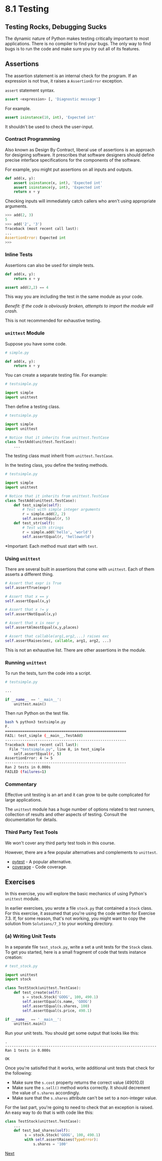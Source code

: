 # 8.1 Testing

## Testing Rocks, Debugging Sucks

The dynamic nature of Python makes testing critically important to most applications.
There is no compiler to find your bugs. The only way to find bugs is to run the code and make sure you try out all of its features.

## Assertions

The assertion statement is an internal check for the program.
If an expression is not true, it raises a `AssertionError` exception.

`assert` statement syntax.

```python
assert <expression> [, 'Diagnostic message']
```

For example.

```python
assert isinstance(10, int), 'Expected int'
```

It shouldn't be used to check the user-input.

### Contract Programming

Also known as Design By Contract, liberal use of assertions is an approach for designing
software. It prescribes that software designers should define precise
interface specifications for the components of the software.

For example, you might put assertions on all inputs and outputs.

```python
def add(x, y):
    assert isinstance(x, int), 'Expected int'
    assert isinstance(y, int), 'Expected int'
    return x + y
```

Checking inputs will immediately catch callers who aren't using appropriate arguments.

```python
>>> add(2, 3)
5
>>> add('2', '3')
Traceback (most recent call last):
...
AssertionError: Expected int
>>>
```

### Inline Tests

Assertions can also be used for simple tests.

```python
def add(x, y):
    return x + y

assert add(2,2) == 4
```

This way you are including the test in the same module as your code.

*Benefit: If the code is obviously broken, attempts to import the module will crash.*

This is not recommended for exhaustive testing.

### `unittest` Module

Suppose you have some code.

```python
# simple.py

def add(x, y):
    return x + y
```

You can create a separate testing file. For example:

```python
# testsimple.py

import simple
import unittest
```

Then define a testing class.

```python
# testsimple.py

import simple
import unittest

# Notice that it inherits from unittest.TestCase
class TestAdd(unittest.TestCase):
    ...
```

The testing class must inherit from `unittest.TestCase`.

In the testing class, you define the testing methods.

```python
# testsimple.py

import simple
import unittest

# Notice that it inherits from unittest.TestCase
class TestAdd(unittest.TestCase):
    def test_simple(self):
        # Test with simple integer arguments
        r = simple.add(2, 2)
        self.assertEqual(r, 5)
    def test_str(self):
        # Test with strings
        r = simple.add('hello', 'world')
        self.assertEqual(r, 'helloworld')
```

*Important: Each method must start with `test`.

### Using `unittest`

There are several built in assertions that come with `unittest`. Each of them asserts a different thing.

```python
# Assert that expr is True
self.assertTrue(expr)

# Assert that x == y
self.assertEqual(x,y)

# Assert that x != y
self.assertNotEqual(x,y)

# Assert that x is near y
self.assertAlmostEqual(x,y,places)

# Assert that callable(arg1,arg2,...) raises exc
self.assertRaises(exc, callable, arg1, arg2, ...)
```

This is not an exhaustive list. There are other assertions in the module.

### Running `unittest`

To run the tests, turn the code into a script.

```python
# testsimple.py

...

if __name__ == '__main__':
    unittest.main()
```

Then run Python on the test file.

```bash
bash % python3 testsimple.py
F.
========================================================
FAIL: test_simple (__main__.TestAdd)
--------------------------------------------------------
Traceback (most recent call last):
  File "testsimple.py", line 8, in test_simple
    self.assertEqual(r, 5)
AssertionError: 4 != 5
--------------------------------------------------------
Ran 2 tests in 0.000s
FAILED (failures=1)
```

### Commentary

Effective unit testing is an art and it can grow to be quite complicated for large applications.

The `unittest` module has a huge number of options related to test
runners, collection of results and other aspects of testing. Consult
the documentation for details.

### Third Party Test Tools

We won't cover any third party test tools in this course.

However, there are a few popular alternatives and complements to
`unittest`.

* [pytest](https://pytest.org) - A popular alternative.
* [coverage](http://coverage.readthedocs.io) - Code coverage.

## Exercises

In this exercise, you will explore the basic mechanics of using
Python's `unittest` module.

In earlier exercises, you wrote a file `stock.py` that contained a `Stock`
class.  For this exercise, it assumed that you're using the code written
for Exercise 7.3.  If, for some reason, that's not working,
you might want to copy the solution from `Solutions/7_3` to your working
directory.

### (a) Writing Unit Tests

In a separate file `test_stock.py`, write a set a unit tests
for the `Stock` class.   To get you started, here is a small
fragment of code that tests instance creation:


```python
# test_stock.py

import unittest
import stock

class TestStock(unittest.TestCase):
    def test_create(self):
        s = stock.Stock('GOOG', 100, 490.1)
        self.assertEqual(s.name, 'GOOG')
        self.assertEqual(s.shares, 100)
        self.assertEqual(s.price, 490.1)

if __name__ == '__main__':
    unittest.main()
```

Run your unit tests.   You should get some output that looks like this:

```
.
----------------------------------------------------------------------
Ran 1 tests in 0.000s

OK
```

Once you're satisifed that it works, write additional unit tests that
check for the following:

- Make sure the `s.cost` property returns the correct value (49010.0)
- Make sure the `s.sell()` method works correctly.  It should 
  decrement the value of `s.shares` accordingly.
- Make sure that the `s.shares` attribute can't be set to a non-integer value.

For the last part, you're going to need to check that an exception is raised.
An easy way to do that is with code like this:

```python
class TestStock(unittest.TestCase):
    ...
    def test_bad_shares(self):
         s = stock.Stock('GOOG', 100, 490.1)
         with self.assertRaises(TypeError):
             s.shares = '100'
```

[Next](02_Logging)
